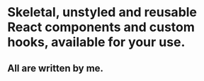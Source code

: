 # Skeletal, unstyled and reusable React components and custom hooks, available for your use.

## All are written by me.
